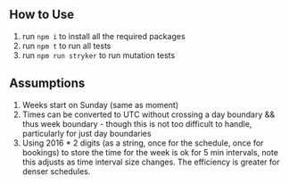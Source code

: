 ## How to Use

1. run `npm i` to install all the required packages
1. run `npm t` to run all tests
1. run `npm run stryker` to run mutation tests


## Assumptions

1. Weeks start on Sunday (same as moment)
1. Times can be converted to UTC without crossing a day boundary && thus week boundary - though this is not too difficult to handle, particularly for just day boundaries
1. Using 2016 * 2 digits (as a string, once for the schedule, once for bookings) to store the time for the week is ok for 5 min intervals, note this adjusts as time interval size changes.  The efficiency is greater for denser schedules.
